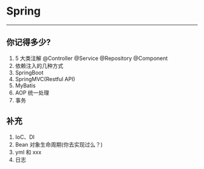 # Spring
---

## 你记得多少?
1. 5 大类注解 @Controller @Service @Repository @Component 
2. 依赖注入的几种方式
3. SpringBoot
4. SpringMVC(Restful API)
5. MyBatis
6. AOP 统一处理
7. 事务

## 补充
1. IoC、DI
2. Bean 对象生命周期(你去实现过么？)
3. yml 和 xxx
4. 日志
